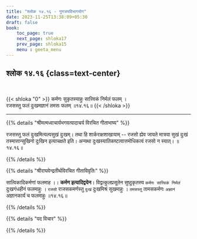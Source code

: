 ```yaml
---
title: "श्लोक १४.१६ - गुणत्रयविभागयोग"
date: 2023-11-25T13:38:09+05:30
draft: false
book:
    toc_page: true
    next_page: shloka17
    prev_page: shloka15
    menu : geeta_menu
---
```




## श्लोक १४.१६ {class=text-center}

<br/>

{{< shloka  "0"  >}}
कर्मणः सुकृतस्याहुः सात्त्विकं निर्मलं फलम् ।   
रजसस्तु फलं दुःखमज्ञानं तमसः फलम् ॥१४.१६॥
{{< /shloka >}}

---


{{% details "श्रीमत्मध्वाचार्यभगवत्पादाचर्य विरचित  गीताभाष्य" %}}

रजसस्तु फलं दुःखमित्यल्पसुखं दुःखम्। 
तथा हि शार्कराक्षशाखायाम् -- रजसो ह्येव जायते मात्रया सुखं 
दुःखं तस्मात्तान्सुखिनो दुःखिन इत्याचक्षते इति। अन्यथा 
दुःखस्यातिकष्टत्वात्तमोधिकत्वं रजसो न स्यात्। ॥१४.१६॥

{{% /details %}}



{{% details "श्रीराघवेन्द्रतीर्थविरचित गीताविवृतिः" %}}

सात्विकादिकर्मणां फलमाह ।। **कर्मण इत्यादिद्वयेन**। 
विद्वत्कुलप्रसूतेन सुष्ठुकृतस्य `कर्मणः सात्त्विकं निर्मलं` 
दुःखगंधहीनं फलमाहुः । `रजसो` राजसकमर्णस्तु 
`दुःखं` दुःखमिश्रं सुखमाहुः । `तमसस्तु` तामसकर्मणः 
`अज्ञानं` अज्ञानकार्यं च फलमाहुः ॥१४.१६॥

{{% /details %}}



{{% details "पद विचार" %}}


{{% /details %}}
